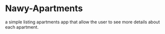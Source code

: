# Nawy-Apartments
a simple listing apartments app that allow the user to see more details about each apartment.
